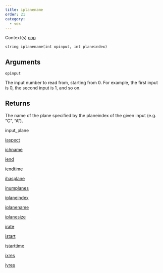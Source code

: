 ```yaml
---
title: iplanename
order: 21
category:
  - vex
---
```




Context(s)
[cop](../contexts/cop.html)

`string iplanename(int opinput, int planeindex)`

## Arguments

`opinput`

The input number to read from, starting from 0. For example, the first input is 0, the second input is 1, and so on.

## Returns

The name of the plane specified by the planeindex of the given input (e.g. “C”, “A”).


input_plane

[iaspect](iaspect.html)

[ichname](ichname.html)

[iend](iend.html)

[iendtime](iendtime.html)

[ihasplane](ihasplane.html)

[inumplanes](inumplanes.html)

[iplaneindex](iplaneindex.html)

[iplanename](iplanename.html)

[iplanesize](iplanesize.html)

[irate](irate.html)

[istart](istart.html)

[istarttime](istarttime.html)

[ixres](ixres.html)

[iyres](iyres.html)
